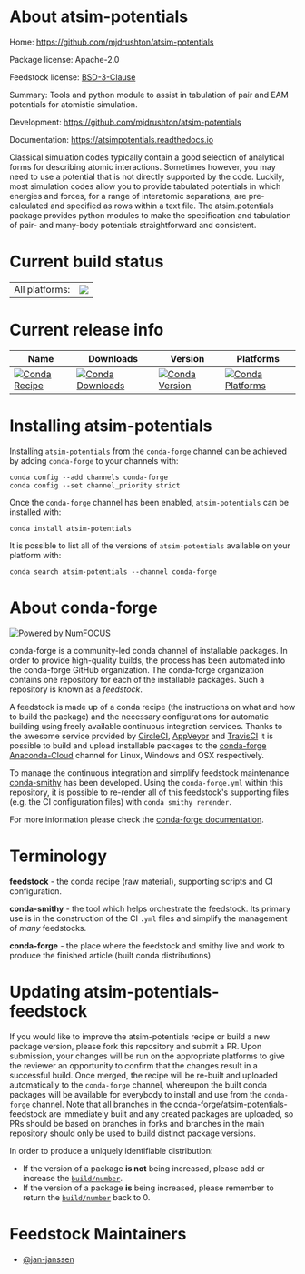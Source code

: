 About atsim-potentials
======================

Home: https://github.com/mjdrushton/atsim-potentials

Package license: Apache-2.0

Feedstock license: [BSD-3-Clause](https://github.com/conda-forge/atsim-potentials-feedstock/blob/master/LICENSE.txt)

Summary: Tools and python module to assist in tabulation of pair and EAM potentials for atomistic simulation.

Development: https://github.com/mjdrushton/atsim-potentials

Documentation: https://atsimpotentials.readthedocs.io

Classical simulation codes typically contain a good selection of
analytical forms for describing atomic interactions. Sometimes
however, you may need to use a potential that is not directly
supported by the code. Luckily, most simulation codes allow you to
provide tabulated potentials in which energies and forces, for a
range of interatomic separations, are pre-calculated and specified as
rows within a text file. The atsim.potentials package provides python
modules to make the specification and tabulation of pair- and
many-body potentials straightforward and consistent.


Current build status
====================


<table><tr><td>All platforms:</td>
    <td>
      <a href="https://dev.azure.com/conda-forge/feedstock-builds/_build/latest?definitionId=11534&branchName=master">
        <img src="https://dev.azure.com/conda-forge/feedstock-builds/_apis/build/status/atsim-potentials-feedstock?branchName=master">
      </a>
    </td>
  </tr>
</table>

Current release info
====================

| Name | Downloads | Version | Platforms |
| --- | --- | --- | --- |
| [![Conda Recipe](https://img.shields.io/badge/recipe-atsim--potentials-green.svg)](https://anaconda.org/conda-forge/atsim-potentials) | [![Conda Downloads](https://img.shields.io/conda/dn/conda-forge/atsim-potentials.svg)](https://anaconda.org/conda-forge/atsim-potentials) | [![Conda Version](https://img.shields.io/conda/vn/conda-forge/atsim-potentials.svg)](https://anaconda.org/conda-forge/atsim-potentials) | [![Conda Platforms](https://img.shields.io/conda/pn/conda-forge/atsim-potentials.svg)](https://anaconda.org/conda-forge/atsim-potentials) |

Installing atsim-potentials
===========================

Installing `atsim-potentials` from the `conda-forge` channel can be achieved by adding `conda-forge` to your channels with:

```
conda config --add channels conda-forge
conda config --set channel_priority strict
```

Once the `conda-forge` channel has been enabled, `atsim-potentials` can be installed with:

```
conda install atsim-potentials
```

It is possible to list all of the versions of `atsim-potentials` available on your platform with:

```
conda search atsim-potentials --channel conda-forge
```


About conda-forge
=================

[![Powered by NumFOCUS](https://img.shields.io/badge/powered%20by-NumFOCUS-orange.svg?style=flat&colorA=E1523D&colorB=007D8A)](http://numfocus.org)

conda-forge is a community-led conda channel of installable packages.
In order to provide high-quality builds, the process has been automated into the
conda-forge GitHub organization. The conda-forge organization contains one repository
for each of the installable packages. Such a repository is known as a *feedstock*.

A feedstock is made up of a conda recipe (the instructions on what and how to build
the package) and the necessary configurations for automatic building using freely
available continuous integration services. Thanks to the awesome service provided by
[CircleCI](https://circleci.com/), [AppVeyor](https://www.appveyor.com/)
and [TravisCI](https://travis-ci.com/) it is possible to build and upload installable
packages to the [conda-forge](https://anaconda.org/conda-forge)
[Anaconda-Cloud](https://anaconda.org/) channel for Linux, Windows and OSX respectively.

To manage the continuous integration and simplify feedstock maintenance
[conda-smithy](https://github.com/conda-forge/conda-smithy) has been developed.
Using the ``conda-forge.yml`` within this repository, it is possible to re-render all of
this feedstock's supporting files (e.g. the CI configuration files) with ``conda smithy rerender``.

For more information please check the [conda-forge documentation](https://conda-forge.org/docs/).

Terminology
===========

**feedstock** - the conda recipe (raw material), supporting scripts and CI configuration.

**conda-smithy** - the tool which helps orchestrate the feedstock.
                   Its primary use is in the construction of the CI ``.yml`` files
                   and simplify the management of *many* feedstocks.

**conda-forge** - the place where the feedstock and smithy live and work to
                  produce the finished article (built conda distributions)


Updating atsim-potentials-feedstock
===================================

If you would like to improve the atsim-potentials recipe or build a new
package version, please fork this repository and submit a PR. Upon submission,
your changes will be run on the appropriate platforms to give the reviewer an
opportunity to confirm that the changes result in a successful build. Once
merged, the recipe will be re-built and uploaded automatically to the
`conda-forge` channel, whereupon the built conda packages will be available for
everybody to install and use from the `conda-forge` channel.
Note that all branches in the conda-forge/atsim-potentials-feedstock are
immediately built and any created packages are uploaded, so PRs should be based
on branches in forks and branches in the main repository should only be used to
build distinct package versions.

In order to produce a uniquely identifiable distribution:
 * If the version of a package **is not** being increased, please add or increase
   the [``build/number``](https://docs.conda.io/projects/conda-build/en/latest/resources/define-metadata.html#build-number-and-string).
 * If the version of a package **is** being increased, please remember to return
   the [``build/number``](https://docs.conda.io/projects/conda-build/en/latest/resources/define-metadata.html#build-number-and-string)
   back to 0.

Feedstock Maintainers
=====================

* [@jan-janssen](https://github.com/jan-janssen/)

